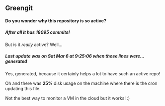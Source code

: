 ## Greengit

#### Do you wonder why this repository is so active?

##### After all it has 18095 commits!

But is it *really* active? Well...

##### Last update was on Sat Mar 6 at 9:25:06 when those lines were... generated

Yes, generated, because it certainly helps a lot to have such an active repo!

Oh and there was **25%** disk usage on the machine
where there is the cron updating this file.

Not the best way to monitor a VM in the cloud but it works! :)
